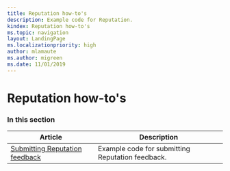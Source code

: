 ```yaml
---
title: Reputation how-to's
description: Example code for Reputation.
kindex: Reputation how-to's
ms.topic: navigation
layout: LandingPage
ms.localizationpriority: high
author: mlamaute
ms.author: migreen
ms.date: 11/01/2019
---
```


# Reputation how-to's


### In this section

| Article | Description |
|---------|-------------|
| [Submitting Reputation feedback](live-submitting-reputation-feedback.md) | Example code for submitting Reputation feedback. |
